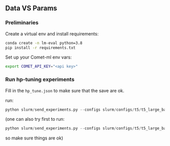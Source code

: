 
## Data VS Params

### Preliminaries 

Create a virtual env and install requirements:
```bash
conda create -n lm-eval python=3.8
pip install -r requirements.txt
```

Set up your Comet-ml env vars:
```bash
export COMET_API_KEY="<api key>"
```

### Run hp-tuning experiments

Fill in the `hp_tune.json` to make sure that the save are ok.

run:
```python
python slurm/send_experiments.py --configs slurm/configs/t5/t5_large_basic.json slurm/configs/hp_tune.json
```

(one can also try first to run:
```python
python slurm/send_experiments.py --configs slurm/configs/t5/t5_large_basic.json slurm/configs/test_slurm.json
```
so make sure things are ok)